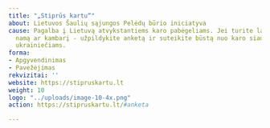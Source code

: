 ```yaml
---
title: "„Stiprūs kartu“"
about: Lietuvos Šaulių sąjungos Pelėdų būrio iniciatyva
cause: Pagalba į Lietuvą atvykstantiems karo pabėgeliams. Jei turite laisvą butą,
  namą ar kambarį - užpildykite anketą ir suteikite būstą nuo karo siaubo bėgantiems
  ukrainiečiams.
forma:
- Apgyvendinimas
- Pavežėjimas
rekvizitai: ''
website: https://stipruskartu.lt
weight: 10
logo: "../uploads/image-10-4x.png"
action: https://stipruskartu.lt/#anketa

---
```

